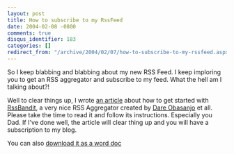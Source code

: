 ```yaml
---
layout: post
title: How to subscribe to my RssFeed
date: 2004-02-08 -0800
comments: true
disqus_identifier: 183
categories: []
redirect_from: "/archive/2004/02/07/how-to-subscribe-to-my-rssfeed.aspx/"
---
```


So I keep blabbing and blabbing about my new RSS Feed. I keep imploring
you to get an RSS aggregator and subscribe to my feed. What the hell am
I talking about?!

Well to clear things up, I wrote [an
article](http://haacked.europe.webmatrixhosting.net/articles/182.aspx)
about how to get started with [RssBandit](http://www.rssbandit.org), a
very nice RSS Aggregator created by [Dare
Obasanjo](http://www.25hoursaday.com/weblog/SyndicationService.asmx/GetRss)
et all. Please take the time to read it and follow its instructions.
Especially you Dad. If I've done well, the article will clear thing up
and you will have a subscription to my blog.

You can also [download it as a word
doc](http://haacked.europe.webmatrixhosting.net/GettingStartedWithRssBandit.zip)

